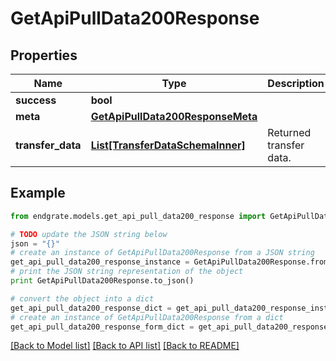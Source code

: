 # GetApiPullData200Response


## Properties

Name | Type | Description | Notes
------------ | ------------- | ------------- | -------------
**success** | **bool** |  | [optional] 
**meta** | [**GetApiPullData200ResponseMeta**](GetApiPullData200ResponseMeta.md) |  | [optional] 
**transfer_data** | [**List[TransferDataSchemaInner]**](TransferDataSchemaInner.md) | Returned transfer data. | [optional] 

## Example

```python
from endgrate.models.get_api_pull_data200_response import GetApiPullData200Response

# TODO update the JSON string below
json = "{}"
# create an instance of GetApiPullData200Response from a JSON string
get_api_pull_data200_response_instance = GetApiPullData200Response.from_json(json)
# print the JSON string representation of the object
print GetApiPullData200Response.to_json()

# convert the object into a dict
get_api_pull_data200_response_dict = get_api_pull_data200_response_instance.to_dict()
# create an instance of GetApiPullData200Response from a dict
get_api_pull_data200_response_form_dict = get_api_pull_data200_response.from_dict(get_api_pull_data200_response_dict)
```
[[Back to Model list]](../README.md#documentation-for-models) [[Back to API list]](../README.md#documentation-for-api-endpoints) [[Back to README]](../README.md)


